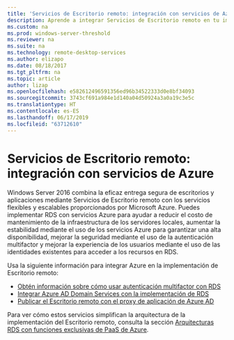 ```yaml
---
title: 'Servicios de Escritorio remoto: integración con servicios de Azure'
description: Aprende a integrar Servicios de Escritorio remoto en tu implementación de Azure, y a Azure en tu implementación de RDS.
ms.custom: na
ms.prod: windows-server-threshold
ms.reviewer: na
ms.suite: na
ms.technology: remote-desktop-services
ms.author: elizapo
ms.date: 08/18/2017
ms.tgt_pltfrm: na
ms.topic: article
author: lizap
ms.openlocfilehash: e582612496591356ed96b34522333d0e8bf34093
ms.sourcegitcommit: 3743cf691a984e1d140a04d50924a3a0a19c3e5c
ms.translationtype: HT
ms.contentlocale: es-ES
ms.lasthandoff: 06/17/2019
ms.locfileid: "63712610"
---
```

# <a name="remote-desktop-services---integrating-with-azure-services"></a>Servicios de Escritorio remoto: integración con servicios de Azure

Windows Server 2016 combina la eficaz entrega segura de escritorios y aplicaciones mediante Servicios de Escritorio remoto con los servicios flexibles y escalables proporcionados por Microsoft Azure. Puedes implementar RDS con servicios Azure para ayudar a reducir el costo de mantenimiento de la infraestructura de los servidores locales, aumentar la estabilidad mediante el uso de los servicios Azure para garantizar una alta disponibilidad, mejorar la seguridad mediante el uso de la autenticación multifactor y mejorar la experiencia de los usuarios mediante el uso de las identidades existentes para acceder a los recursos en RDS.

Usa la siguiente información para integrar Azure en la implementación de Escritorio remoto:

- [Obtén información sobre cómo usar autenticación multifactor con RDS](/azure/multi-factor-authentication/nps-extension-remote-desktop-gateway)
- [Integrar Azure AD Domain Services con la implementación de RDS](rds-azure-adds.md)
- [Publicar el Escritorio remoto con el proxy de aplicación de Azure AD](/azure/active-directory/application-proxy-publish-remote-desktop)

Para ver cómo estos servicios simplifican la arquitectura de la implementación del Escritorio remoto, consulta la sección [Arquitecturas RDS con funciones exclusivas de PaaS de Azure](desktop-hosting-logical-architecture.md#rds-architectures-with-unique-azure-paas-roles).